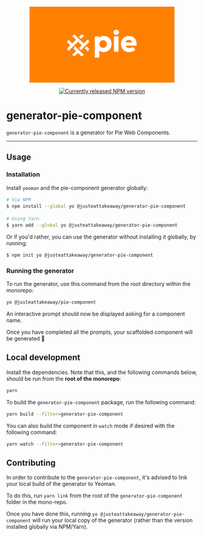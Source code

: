 <p align="center">
  <img align="center" src="../../../readme_image.png" height="200" alt="">
</p>

<p align="center">
  <a href="https://www.npmjs.com/@justeattakeaway/generator-pie-component">
    <img alt="Currently released NPM version" src="https://img.shields.io/npm/v/@justeattakeaway/generator-pie-component.svg">
  </a>
</p>

# generator-pie-component

`generator-pie-component` is a generator for Pie Web Components.

---

## Usage

### Installation

Install `yeoman` and the pie-component generator globally:

```sh
# Via NPM
$ npm install --global yo @justeattakeaway/generator-pie-component

# Using Yarn
$ yarn add --global yo @justeattakeaway/generator-pie-component
```

Or if you'd rather, you can use the generator without installing it globally, by running:

```sh
$ npm init yo @justeattakeaway/generator-pie-component
```

### Running the generator

To run the generator, use this command from the root directory within the monorepo:

```sh
yo @justeattakeaway/pie-component
```

An interactive prompt should now be displayed asking for a component name.

Once you have completed all the prompts, your scaffolded component will be generated 🎉

## Local development

Install the dependencies. Note that this, and the following commands below, should be run from the **root of the monorepo**:

```bash
yarn
```

To build the `generator-pie-component` package, run the following command:

```bash
yarn build --filter=generator-pie-component
```

You can also build the component in `watch` mode if desired with the following command:

```bash
yarn watch --filter=generator-pie-component
```

## Contributing

In order to contribute to the `generator-pie-component`, it's advised to link your local build of the generator to Yeoman.

To do this, run `yarn link` from the root of the `generator-pie-component` folder in the mono-repo.

Once you have done this, running `yo @justeattakeaway/generator-pie-component` will run your local copy of the generator (rather than the version installed globally via NPM/Yarn).
